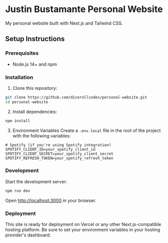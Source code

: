 # Justin Bustamante Personal Website

My personal website built with Next.js and Tailwind CSS.

## Setup Instructions

### Prerequisites
- Node.js 14+ and npm

### Installation

1. Clone this repository:
```bash
git clone https://github.com/dicerollcodes/personal-website.git
cd personal-website
```

2. Install dependencies:
```bash
npm install
```

3. Environment Variables
Create a `.env.local` file in the root of the project with the following variables:
```
# Spotify (if you're using Spotify integration)
SPOTIFY_CLIENT_ID=your_spotify_client_id
SPOTIFY_CLIENT_SECRET=your_spotify_client_secret
SPOTIFY_REFRESH_TOKEN=your_spotify_refresh_token
```

### Development

Start the development server:
```bash
npm run dev
```

Open [http://localhost:3000](http://localhost:3000) in your browser.


### Deployment

This site is ready for deployment on Vercel or any other Next.js-compatible hosting platform. 
Be sure to set your environment variables in your hosting provider's dashboard.
